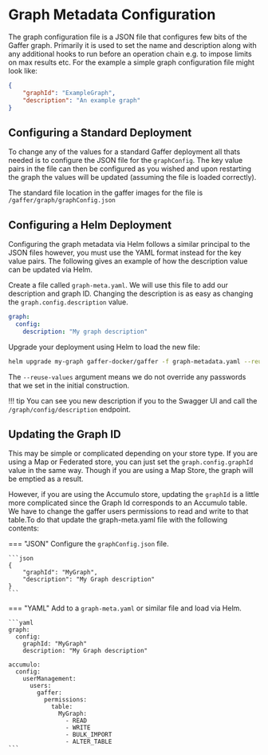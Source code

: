 # Graph Metadata Configuration

The graph configuration file is a JSON file that configures few bits of the
Gaffer graph. Primarily it is used to set the name and description along with
any additional hooks to run before an operation chain e.g. to impose limits on
max results etc. For the example a simple graph configuration file might look
like:

```json title="graphConfig.json"
{
    "graphId": "ExampleGraph",
    "description": "An example graph"
}
```

## Configuring a Standard Deployment

To change any of the values for a standard Gaffer deployment all thats needed
is to configure the JSON file for the `graphConfig`. The key value pairs in
the file can then be configured as you wished and upon restarting the graph
the values will be updated (assuming the file is loaded correctly).

The standard file location in the gaffer images for the file is `/gaffer/graph/graphConfig.json`

## Configuring a Helm Deployment

Configuring the graph metadata via Helm follows a similar principal to the JSON
files however, you must use the YAML format instead for the key value pairs. The
following gives an example of how the description value can be updated via Helm.

Create a file called `graph-meta.yaml`. We will use this file to add our
description and graph ID. Changing the description is as easy as changing the
`graph.config.description` value.

```yaml
graph:
  config:
    description: "My graph description"
```

Upgrade your deployment using Helm to load the new file:

```bash
helm upgrade my-graph gaffer-docker/gaffer -f graph-metadata.yaml --reuse-values
```

The `--reuse-values` argument means we do not override any passwords that we set
in the initial construction.

!!! tip
    You can see you new description if you to the Swagger UI and call the
    `/graph/config/description` endpoint.

## Updating the Graph ID

This may be simple or complicated depending on your store type. If you are using
a Map or Federated store, you can just set the `graph.config.graphId` value in
the same way. Though if you are using a Map Store, the graph will be emptied as
a result.

However, if you are using the Accumulo store, updating the `graphId` is a little
more complicated since the Graph Id corresponds to an Accumulo table. We have to
change the gaffer users permissions to read and write to that table.To do that
update the graph-meta.yaml file with the following contents:

=== "JSON"
    Configure the `graphConfig.json` file.

    ```json
    {
        "graphId": "MyGraph",
        "description": "My Graph description"
    }
    ```

=== "YAML"
    Add to a `graph-meta.yaml` or similar file and load via Helm.

    ```yaml
    graph:
      config:
        graphId: "MyGraph"
        description: "My Graph description"

    accumulo:
      config:
        userManagement:
          users:
            gaffer:
              permissions:
                table:
                  MyGraph:
                    - READ
                    - WRITE
                    - BULK_IMPORT
                    - ALTER_TABLE
    ```
